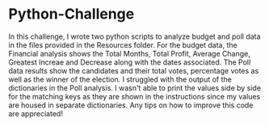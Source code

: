 # Python-Challenge
In this challenge, I wrote two python scripts to analyze budget and poll data in the files provided in the Resources folder. For the budget data, the Financial analysis shows the Total Months, Total Profit, Average Change, Greatest Increae and Decrease along with the dates associated. The Poll data results show the candidates and their total votes, percentage votes as well as the winner of the election. I struggled with the output of the dictionaries in the Poll analysis. I wasn't able to print the values side by side for the matching keys as they are shown in the instructions since my values are housed in separate dictionaries. Any tips on how to improve this code are appreciated! 
